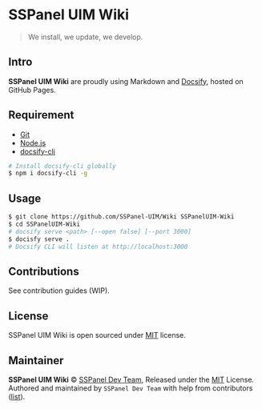 # SSPanel UIM Wiki

> We install, we update, we develop.

## Intro

**SSPanel UIM Wiki** are proudly using Markdown and [Docsify](https://docsify.js.org), hosted on GitHub Pages.

## Requirement

- [Git](https://git-scm.com/)
- [Node.js](https://github.com/nodejs/node)
- [docsify-cli](https://github.com/QingWei-Li/docsify-cli)

```bash
# Install docsify-cli globally
$ npm i docsify-cli -g
```

## Usage

```bash
$ git clone https://github.com/SSPanel-UIM/Wiki SSPanelUIM-Wiki
$ cd SSPanelUIM-Wiki
# docsify serve <path> [--open false] [--port 3000]
$ docisfy serve .
# Docsify CLI will listen at http://localhost:3000
```

## Contributions

See contribution guides (WIP).

## License

SSPanel UIM Wiki is open sourced under [MIT](./LICENSE) license.

## Maintainer

**SSPanel UIM Wiki** © [SSPanel Dev Team](https://github.com/SSPanel-UIM), Released under the [MIT](./LICENSE) License.<br>
Authored and maintained by `SSPanel Dev Team` with help from contributors ([list](https://github.com/SSPanel/Wiki/graphs/contributors)).
